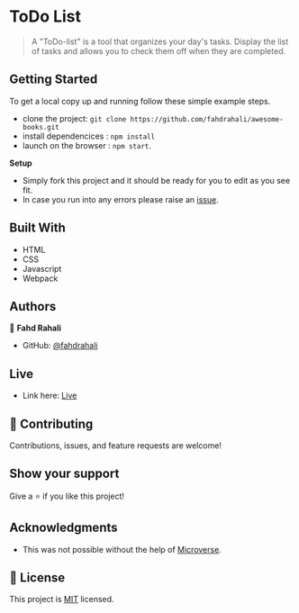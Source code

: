 # ToDo List

> A "ToDo-list" is a tool that organizes your day's tasks. Display the list of tasks and allows you to check them off when they are completed.

## Getting Started

To get a local copy up and running follow these simple example steps.

- clone the project: `git clone https://github.com/fahdrahali/awesome-books.git`
- install dependencices : `npm install`
- launch on the browser : `npm start`.

**Setup**

- Simply fork this project and it should be ready for you to edit as you see fit.
- In case you run into any errors please raise an [issue](https://github.com/fahdrahali/todolist/issues).

## Built With

- HTML 
- CSS 
- Javascript
- Webpack

## Authors

👤 **Fahd Rahali**

- GitHub: [@fahdrahali](https://github.com/fahdrahali)

## Live

- Link here: [Live](https://fahdrahali.github.io/todolist/)

## 🤝 Contributing

Contributions, issues, and feature requests are welcome!

## Show your support

Give a ⭐️ if you like this project!

## Acknowledgments

- This was not possible without the help of [Microverse](https://github.com/microverseinc/curriculum-transversal-skills/blob/main/documentation/hello_microverse_project.md).

## 📝 License
This project is [MIT](https://github.com/microverseinc/readme-template/blob/master/MIT.md) licensed.
